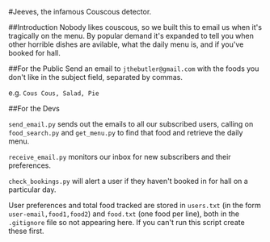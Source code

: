 #Jeeves, the infamous Couscous detector.

##Introduction
Nobody likes couscous, so we built this to email us when it's tragically on the menu. By popular demand it's expanded to tell you when other horrible dishes are avilable, what the daily menu is, and if you've booked for hall.

##For the Public
Send an email to `jthebutler@gmail.com` with the foods you don't like in the subject field, separated by commas.

e.g. `Cous Cous, Salad, Pie`

##For the Devs

`send_email.py` sends out the emails to all our subscribed users, calling on `food_search.py` and `get_menu.py` to find that food and retrieve the daily menu.

`receive_email.py` monitors our inbox for new subscribers and their preferences.

`check_bookings.py` will alert a user if they haven't booked in for hall on a particular day.

User preferences and total food tracked are stored in `users.txt` (in the form `user-email,food1,food2`) and `food.txt` (one food per line), both in the `.gitignore` file so not appearing here. If you can't run this script create these first.